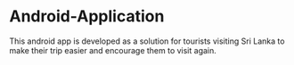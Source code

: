 # Android-Application
This android app is developed as a solution for tourists visiting Sri Lanka to make their trip easier and encourage them to visit again.
